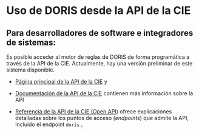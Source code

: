 # Uso de DORIS desde la API de la CIE

## Para desarrolladores de software e integradores de sistemas:

Es posible acceder al motor de reglas de DORIS de forma programática a través de la API de la CIE. Actualmente, hay una versión preliminar de este sistema disponible.


- [Página principal de la API de la CIE](https://icd.who.int/icdapi) y 
- [Documentación de la API de la CIE](https://icd.who.int/docs/icd-api/DORISSupport/) contienen más información sobre la API

- [Referencia de la API de la CIE (Open API)](https://id.who.int/swagger/index.html) ofrece explicaciones detalladas sobre los puntos de acceso (<i>endpoints</i>) que admite la API, incluido el endpoint `doris` [.](https://id.who.int/swagger/index.html)  

